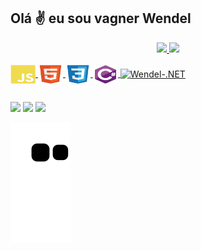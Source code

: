 ## Olá ✌ eu sou vagner Wendel

<div align="center">
  <a href="https://github.com/vagnerwendel">
  <img height="180em" src="https://github-readme-stats.vercel.app/api?username=vagnerwendel&show_icons=true&theme= radicalk&include_all_commits=true&count_private=true"/>
  <img height="180em" src="https://github-readme-stats.vercel.app/api/top-langs/?username=vagnerwendel&layout=compact&langs_count=7&theme= radical"/>
</div>
  
  <div style="display: inline_block"><br>
  <img align="center" alt="Wendel-Js" height="30" width="40" src="https://raw.githubusercontent.com/devicons/devicon/master/icons/javascript/javascript-plain.svg">
  <img align="center" alt="Wendel-HTML" height="30" width="40" src="https://raw.githubusercontent.com/devicons/devicon/master/icons/html5/html5-original.svg">
  <img align="center" alt="Wendel-CSS" height="30" width="40" src="https://raw.githubusercontent.com/devicons/devicon/master/icons/css3/css3-original.svg">
  <img align="center" alt="Wendel-Csharp" height="30" width="40" src="https://raw.githubusercontent.com/devicons/devicon/master/icons/csharp/csharp-original.svg">
  <img align="center" alt="Wendel-.NET" height="30" width="40" src="https://cdn.jsdelivr.net/gh/devicons/devicon/icons/dotnetcore/dotnetcore-original.svg" >
  </div>
  
  ##
  
  <div> 
  <a href="https://www.instagram.com/vagner_wendel/" target="_blank"><img src="https://img.shields.io/badge/-Instagram-%23E4405F?style=for-the-badge&logo=instagram&logoColor=white" target="_blank"></a>
  <a href = "mailto:wendel.vagner12@gmail.com"><img src="https://img.shields.io/badge/-Gmail-%23333?style=for-the-badge&logo=gmail&logoColor=white" target="_blank"></a>
  <a href="https://www.linkedin.com/in/vagner-wendel-949416216/" target="_blank"><img src="https://img.shields.io/badge/-LinkedIn-%230077B5?style=for-the-badge&logo=linkedin&logoColor=white" target="_blank"></a> 
 
  ![Snake animation](https://github.com/rafaballerini/rafaballerini/blob/output/github-contribution-grid-snake.svg)
 
</div>
